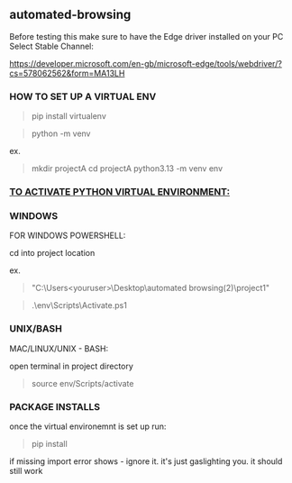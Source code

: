 ﻿## automated-browsing
Before testing this make sure to have the Edge driver installed on your PC
Select Stable Channel:

https://developer.microsoft.com/en-gb/microsoft-edge/tools/webdriver/?cs=578062562&form=MA13LH

### HOW TO SET UP A VIRTUAL ENV 
> pip install virtualenv

> python<version> -m venv <virtual-environment-name>

ex. 
> mkdir projectA 
> cd projectA
> python3.13 -m venv env

### <ins> TO ACTIVATE PYTHON VIRTUAL ENVIRONMENT: </ins>

### WINDOWS

FOR WINDOWS POWERSHELL:

cd into project location

ex.
> "C:\Users\<youruser>\Desktop\automated browsing(2)\project1"

> .\env\Scripts\Activate.ps1

### UNIX/BASH 

MAC/LINUX/UNIX - BASH:

open terminal in project directory 

> source env/Scripts/activate
 
### PACKAGE INSTALLS 

once the virtual environemnt is set up run:

> pip install

if missing import error shows - ignore it. it's just gaslighting you. it should still work 